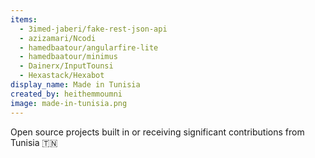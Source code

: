 ```yaml
---
items:
  - 3imed-jaberi/fake-rest-json-api
  - azizamari/Ncodi
  - hamedbaatour/angularfire-lite
  - hamedbaatour/minimus
  - Dainerx/InputTounsi
  - Hexastack/Hexabot
display_name: Made in Tunisia
created_by: heithemmoumni
image: made-in-tunisia.png
---
```

Open source projects built in or receiving significant contributions from Tunisia :tunisia:
